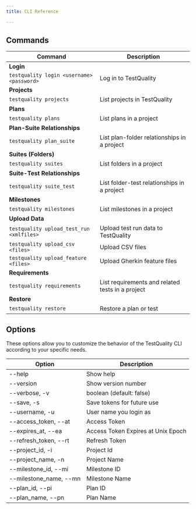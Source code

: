 ```yaml
---
title: CLI Reference

---
```

## Commands

| Command                                      | Description                                    |
|----------------------------------------------|------------------------------------------------|
| **Login**                                    |                                                |
| `testquality login <username> <password>`    | Log in to TestQuality                           |
| **Projects**                                 |                                                |
| `testquality projects`                       | List projects in TestQuality                    |
| **Plans**                                    |                                                |
| `testquality plans`                          | List plans in a project                        |
| **Plan-Suite Relationships**                 |                                                |
| `testquality plan_suite`                     | List plan-folder relationships in a project    |
| **Suites (Folders)**                         |                                                |
| `testquality suites`                         | List folders in a project                      |
| **Suite-Test Relationships**                 |                                                |
| `testquality suite_test`                     | List folder-test relationships in a project    |
| **Milestones**                               |                                                |
| `testquality milestones`                     | List milestones in a project                   |
| **Upload Data**                              |                                                |
| `testquality upload_test_run <xmlfiles>`     | Upload test run data to TestQuality            |
| `testquality upload_csv <files>`             | Upload CSV files                               |
| `testquality upload_feature <files>`         | Upload Gherkin feature files                   |
| **Requirements**                             |                                                |
| `testquality requirements`                   | List requirements and related tests in a project |
| **Restore**                                  |                                                |
| `testquality restore`                        | Restore a plan or test                         |


## Options


These options allow you to customize the behavior of the TestQuality CLI according to your specific needs.


|   Option    	|Description     	|
|---	|---	|
|--help   	|Show help     	|
|--version   	|Show version number     	|
|--verbose, -v   	|boolean (default: false)   	|
|--save, -s   	|Save tokens for future use   	|
|--username, -u   	|User name you login as   	|
|--access_token, --at   	|Access Token   	|
|--expires_at, --ea   	|Access Token Expires at Unix Epoch   	|
|--refresh_token, --rt   	|Refresh Token   	|
|--project_id, -i   	|Project Id   	|
|--project_name, -n   	|Project Name   	|
|--milestone_id, --mi   	|Milestone ID   	|
|--milestone_name, --mn   	|Milestone Name   	|
|--plan_id, --pi   	|Plan ID   	|
|--plan_name, --pn   	|Plan Name   	|



